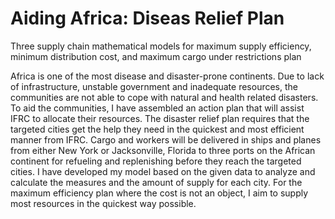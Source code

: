 # Aiding Africa: Diseas Relief Plan
Three supply chain mathematical models for maximum supply efficiency,  minimum distribution cost, and maximum cargo under restrictions plan

Africa is one of the most disease and disaster-prone continents. Due to lack of infrastructure, unstable government and inadequate resources, the communities are not able to cope with natural and health related disasters. To aid the communities, I have assembled an action plan that will assist IFRC to allocate their resources. The disaster relief plan requires that the targeted cities get the help they need in the quickest and most efficient manner from IFRC. Cargo and workers will be delivered in ships and planes from either New York or Jacksonville, Florida to three ports on the African continent for refueling and replenishing before they reach the targeted cities. 
I have developed my model based on the given data to analyze and calculate the measures and the amount of supply for each city. For the maximum efficiency plan where the cost is not an object, I aim to supply most resources in the quickest way possible.
